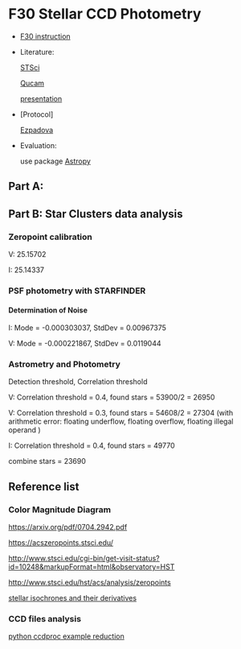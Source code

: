 # F30 Stellar CCD Photometry

- [F30 instruction](http://www.kip.uni-heidelberg.de/fp-computer/fp75/fp30.pdf)

- Literature: 

  [STSci](http://www.stsci.edu/)

  [Qucam](http://www.qucam.com/ccd.html)

  [presentation](http://www2.mpia.de/AO/INSTRUMENTS/FPRAKT/All_about_CCDs_by_Simon_Tulloch.pdf)

- [Protocol]

  [Ezpadova](https://github.com/mfouesneau/ezpadova)

- Evaluation:

  use package [Astropy](http://www.astropy.org/)

## Part A: 

### 

## Part B: Star Clusters data analysis

### Zeropoint calibration

V: 25.15702

I: 25.14337

### PSF photometry with STARFINDER

#### Determination of Noise

I: Mode = -0.000303037, StdDev = 0.00967375

V: Mode = -0.000221867, StdDev = 0.0119044

### Astrometry and Photometry

Detection threshold, Correlation threshold

V: Correlation threshold = 0.4, found stars = 53900/2 = 26950

V: Correlation threshold = 0.3, found stars = 54608/2 = 27304 (with arithmetic error: floating underflow, floating overflow, floating illegal operand )

I: Correlation threshold = 0.4, found stars = 49770

combine stars = 23690



## Reference list

### Color Magnitude Diagram

https://arxiv.org/pdf/0704.2942.pdf

https://acszeropoints.stsci.edu/

http://www.stsci.edu/cgi-bin/get-visit-status?id=10248&markupFormat=html&observatory=HST

http://www.stsci.edu/hst/acs/analysis/zeropoints

[stellar isochrones and their derivatives](http://stev.oapd.inaf.it/cgi-bin/cmd)

### CCD files analysis

[python ccdproc example reduction](https://nbviewer.jupyter.org/gist/mwcraig/06060d789cc298bbb08e)



